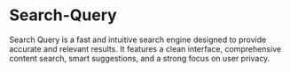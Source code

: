 # Search-Query
Search Query is a fast and intuitive search engine designed to provide accurate and relevant results. It features a clean interface, comprehensive content search, smart suggestions, and a strong focus on user privacy.
